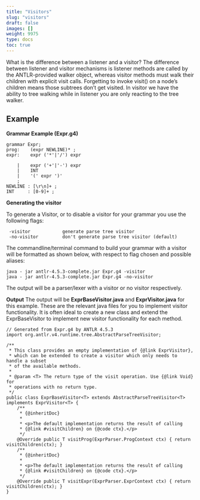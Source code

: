 ```yaml
---
title: "Visitors"
slug: "visitors"
draft: false
images: []
weight: 9975
type: docs
toc: true
---
```


What is the difference between a listener and a visitor?
The difference between listener and visitor mechanisms is listener methods are called by the ANTLR-provided walker object, whereas visitor methods must walk their children with explicit visit calls. Forgetting to invoke visit() on a node’s children means those subtrees don’t get visited. In visitor we have the ability to tree walking while in listener you are only reacting to the tree walker.

## Example
**Grammar Example (Expr.g4)**

    grammar Expr; 
    prog:    (expr NEWLINE)* ;
    expr:    expr ('*'|'/') expr
    
        |    expr ('+'|'-') expr
        |    INT
        |    '(' expr ')'
        ;
    NEWLINE : [\r\n]+ ;
    INT     : [0-9]+ ;

**Generating the visitor**

To generate a Visitor, or to disable a visitor for your grammar you use the following flags:

     -visitor            generate parse tree visitor
     -no-visitor         don't generate parse tree visitor (default)

The commandline/terminal command to build your grammar with a visitor will be formatted as shown below, with respect to flag chosen and possible aliases:

    java - jar antlr-4.5.3-complete.jar Expr.g4 -visitor
    java - jar antlr-4.5.3-complete.jar Expr.g4 -no-visitor

The output will be a parser/lexer with a visitor or no visitor respectively.

**Output**
The output will be **ExprBaseVisitor.java** and **ExprVisitor.java** for this example. These are the relevant java files for you to implement visitor functionality. It is often ideal to create a new class and extend the ExprBaseVisitor to implement new visitor functionality for each method.


    // Generated from Expr.g4 by ANTLR 4.5.3
    import org.antlr.v4.runtime.tree.AbstractParseTreeVisitor;
    
    /**
     * This class provides an empty implementation of {@link ExprVisitor},
     * which can be extended to create a visitor which only needs to handle a subset
     * of the available methods.
     *
     * @param <T> The return type of the visit operation. Use {@link Void} for
     * operations with no return type.
     */
    public class ExprBaseVisitor<T> extends AbstractParseTreeVisitor<T> implements ExprVisitor<T> {
        /**
         * {@inheritDoc}
         *
         * <p>The default implementation returns the result of calling
         * {@link #visitChildren} on {@code ctx}.</p>
         */
        @Override public T visitProg(ExprParser.ProgContext ctx) { return visitChildren(ctx); }
        /**
         * {@inheritDoc}
         *
         * <p>The default implementation returns the result of calling
         * {@link #visitChildren} on {@code ctx}.</p>
         */
        @Override public T visitExpr(ExprParser.ExprContext ctx) { return visitChildren(ctx); }
    }

